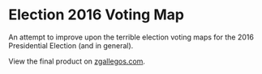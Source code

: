 # Election 2016 Voting Map

An attempt to improve upon the terrible election voting maps for the 2016 Presidential Election (and in general).

View the final product on <a target="_blank" href="http://election-2016-map.zgallegos.com">zgallegos.com</a>.